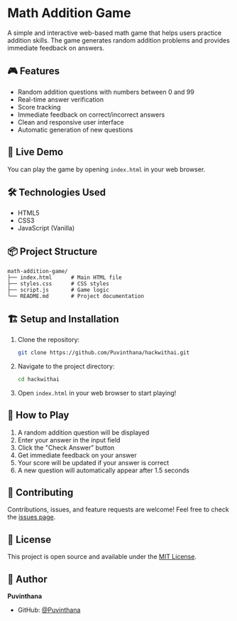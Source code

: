# Math Addition Game

A simple and interactive web-based math game that helps users practice addition skills. The game generates random addition problems and provides immediate feedback on answers.

## 🎮 Features

- Random addition questions with numbers between 0 and 99
- Real-time answer verification
- Score tracking
- Immediate feedback on correct/incorrect answers
- Clean and responsive user interface
- Automatic generation of new questions

## 🚀 Live Demo

You can play the game by opening `index.html` in your web browser.

## 🛠️ Technologies Used

- HTML5
- CSS3
- JavaScript (Vanilla)

## 📦 Project Structure

```
math-addition-game/
├── index.html      # Main HTML file
├── styles.css      # CSS styles
├── script.js       # Game logic
└── README.md       # Project documentation
```

## 🏗️ Setup and Installation

1. Clone the repository:
   ```bash
   git clone https://github.com/Puvinthana/hackwithai.git
   ```

2. Navigate to the project directory:
   ```bash
   cd hackwithai
   ```

3. Open `index.html` in your web browser to start playing!

## 🎯 How to Play

1. A random addition question will be displayed
2. Enter your answer in the input field
3. Click the "Check Answer" button
4. Get immediate feedback on your answer
5. Your score will be updated if your answer is correct
6. A new question will automatically appear after 1.5 seconds

## 🤝 Contributing

Contributions, issues, and feature requests are welcome! Feel free to check the [issues page](https://github.com/Puvinthana/hackwithai/issues).

## 📝 License

This project is open source and available under the [MIT License](LICENSE).

## 👤 Author

**Puvinthana**
- GitHub: [@Puvinthana](https://github.com/Puvinthana) 
